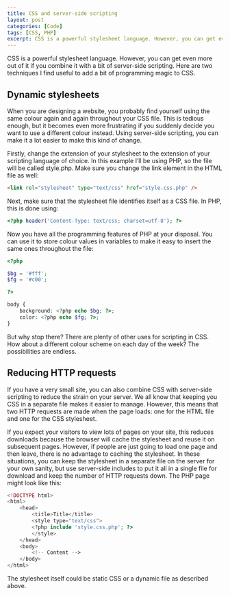 ```yaml
---
title: CSS and server-side scripting
layout: post
categories: [Code]
tags: [CSS, PHP]
excerpt: CSS is a powerful stylesheet language. However, you can get even more out of it if you combine it with a bit of server-side scripting. Here are two techniques I find useful to add a bit of programming magic to CSS.
---
```


CSS is a powerful stylesheet language. However, you can get even more out of it if you combine it with a bit of server-side scripting. Here are two techniques I find useful to add a bit of programming magic to CSS.

## Dynamic stylesheets ##

When you are designing a website, you probably find yourself using the same colour again and again throughout your CSS file. This is tedious enough, but it becomes even more frustrating if you suddenly decide you want to use a different colour instead. Using server-side scripting, you can make it a lot easier to make this kind of change.

Firstly, change the extension of your stylesheet to the extension of your scripting language of choice. In this example I’ll be using PHP, so the file will be called style.php. Make sure you change the link element in the HTML file as well:

~~~~~~~~ html
<link rel="stylesheet" type="text/css" href="style.css.php" />
~~~~~~~~

Next, make sure that the stylesheet file identifies itself as a CSS file. In PHP, this is done using:

~~~~~~~~ php
<?php header('Content-Type: text/css; charset=utf-8'); ?>
~~~~~~~~

Now you have all the programming features of PHP at your disposal. You can use it to store colour values in variables to make it easy to insert the same ones throughout the file:

~~~~~~~~ php
<?php

$bg = '#fff';
$fg = '#c00';

?>

body {
    background: <?php echo $bg; ?>;
    color: <?php echo $fg; ?>;
}
~~~~~~~~

But why stop there? There are plenty of other uses for scripting in CSS. How about a different colour scheme on each day of the week? The possibilities are endless.

## Reducing HTTP requests ##

If you have a very small site, you can also combine CSS with server-side scripting to reduce the strain on your server. We all know that keeping you CSS in a separate file makes it easier to manage. However, this means that two HTTP requests are made when the page loads: one for the HTML file and one for the CSS stylesheet.

If you expect your visitors to view lots of pages on your site, this reduces downloads because the browser will cache the stylesheet and reuse it on subsequent pages. However, if people are just going to load one page and then leave, there is no advantage to caching the stylesheet. In these situations, you can keep the stylesheet in a separate file on the server for your own sanity, but use server-side includes to put it all in a single file for download and keep the number of HTTP requests down. The PHP page might look like this:

~~~~~~~~ php
<!DOCTYPE html>
<html>
    <head>
        <title>Title</title>
        <style type="text/css">
        <?php include 'style.css.php'; ?>
        </style>
    </head>
    <body>
        <!-- Content -->
    </body>
</html>
~~~~~~~~

The stylesheet itself could be static CSS or a dynamic file as described above.
